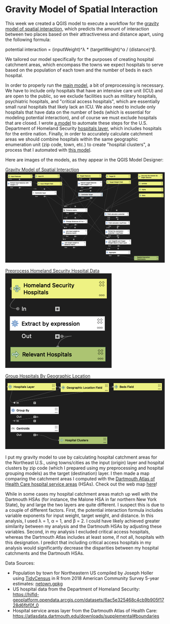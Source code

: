 # Gravity Model of Spatial Interaction

This week we created a QGIS model to execute a workflow for the [gravity model of spatial interaction](https://gis4dev.github.io/lessons/02a_gravitymodel.html), which predicts the amount of interaction between two places based on their attractiveness and distance apart, using the following formula:

potential interaction = (inputWeight)^λ * (targetWeight)^α / (distance)^β.

We tailored our model specifically for the purposes of creating hospital catchment areas, which encompass the towns we expect hospitals to serve based on the population of each town and the number of beds in each hospital.

In order to properly run the [main model](models/gravity_model.model3), a bit of preprocessing is necessary. We have to include only hospitals that have an intensive care unit (ICU) and are open to the public, so we exclude facilities such as military hospitals, psychiatric hospitals, and "critical access hospitals", which are essentially small rural hospitals that likely lack an ICU. We also need to include only hospitals that have data on the number of beds (which is essential for modeling potential interaction), and of course we must exclude hospitals that are closed. I wrote [a model](models/preprocess_homelandSecurityHospitals.model3) to automate these steps for the U.S. Department of Homeland Security [hospitals layer](https://hifld-geoplatform.opendata.arcgis.com/datasets/6ac5e325468c4cb9b905f1728d6fbf0f_0), which includes hospitals for the entire nation. Finally, in order to accurately calculate catchment areas we should combine hospitals within the same geographic enumeration unit (zip code, town, etc.) to create "hospital clusters", a process that I automated with [this model](models/groupHosps_byGeographicLocation).

Here are images of the models, as they appear in the QGIS Model Designer:

[Gravity Model of Spatial Interaction](models/gravity_model.model3)
![Gravity Model of Spatial Interaction QGIS Model](assets/images/gravityModel.png)

[Preprocess Homeland Security Hospital Data](models/preprocess_homelandSecurityHospitals.model3)
![Preprocess Homeland Security Hospital Data QGIS Model](assets/images/preprocessModel.png)

[Group Hospitals By Geographic Location](models/groupHosps_byGeographicLocation)
![Group Hospitals By Geographic Location QGIS Model](assets/images/hospitalClustersModel.png)

I put my gravity model to use by calculating hospital catchment areas for the Northeast U.S., using towns/cities as the input (origin) layer and hospital clusters by zip code (which I prepared using my preprocessing and hospital grouping models) as the target (destination) layer. I then made a map comparing the catchment areas I computed with the [Dartmouth Atlas of Health Care hospital service areas](https://atlasdata.dartmouth.edu/downloads/supplemental#boundaries) (HSAs). Check out the web map [here](assets/index.html)!

While in some cases my hospital catchment areas match up well with the Dartmouth HSAs (for instance, the Malone HSA in far northern New York State), by and large the two layers are quite different. I suspect this is due to a couple of different factors. First, the potential interaction formula includes variable exponents for input weight, target weight, and distance. In this analysis, I used λ = 1, α = 1, and β = 2. I could have likely achieved greater similarity between my analysis and the Dartmouth HSAs by adjusting these variables. Second, in my analysis I excluded critical access hospitals, whereas the Dartmouth Atlas includes at least some, if not all, hospitals with this designation. I predict that including critical access hospitals in my analysis would significantly decrease the disparities between my hospital catchments and the Dartmouth HSAs.

Data Sources:
 * Population by town for Northeastern US compiled by Joseph Holler using [TidyCensus](https://walker-data.com/tidycensus/) in R from 2018 American Community Survey 5-year estimates: [netown.gpkg](https://gis4dev.github.io/lessons/assets/netown.gpkg)
 * US hospital data from the Department of Homeland Security: https://hifld-geoplatform.opendata.arcgis.com/datasets/6ac5e325468c4cb9b905f1728d6fbf0f_0
 * Hospital service areas layer from the Dartmouth Atlas of Health Care: https://atlasdata.dartmouth.edu/downloads/supplemental#boundaries
